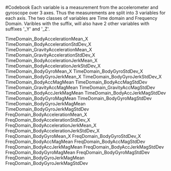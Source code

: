 #Codebook
Each variable is a measurement from the accelerometer and gyroscope over 3 axes. Thus the measurements are split into 3 variables for each axis.
The two classes of variables are Time domain and Frequency Domain.
Varibles with the suffix, will also have 2 other variables with suffixes '_Y' and '_Z'.

 TimeDomain_BodyAccelerationMean_X 
 TimeDomain_BodyAccelerationStdDev_X            
 TimeDomain_GravityAccelerationMean_X 
 TimeDomain_GravityAccelerationStdDev_X 
 TimeDomain_BodyAccelerationJerkMean_X 
 TimeDomain_BodyAccelerationJerkStdDev_X 
 TimeDomain_BodyGyroMean_X 
 TimeDomain_BodyGyroStdDev_X 
 TimeDomain_BodyGyroJerkMean_X 
 TimeDomain_BodyGyroJerkStdDev_X 
 TimeDomain_BodyAccMagMean 
 TimeDomain_BodyAccMagStdDev 
 TimeDomain_GravityAccMagMean 
 TimeDomain_GravityAccMagStdDev 
 TimeDomain_BodyAccJerkMagMean 
 TimeDomain_BodyAccJerkMagStdDev 
 TimeDomain_BodyGyroMagMean 
 TimeDomain_BodyGyroMagStdDev 
 TimeDomain_BodyGyroJerkMagMean 
 TimeDomain_BodyGyroJerkMagStdDev 
 FreqDomain_BodyAccelerationMean_X 
 FreqDomain_BodyAccelerationStdDev_X 
 FreqDomain_BodyAccelerationJerkMean_X 
 FreqDomain_BodyAccelerationJerkStdDev_X 	   
 FreqDomain_BodyGyroMean_X 
 FreqDomain_BodyGyroStdDev_X 
 FreqDomain_BodyAccMagMean 
 FreqDomain_BodyAccMagStdDev 
 FreqDomain_BodyAccJerkMagMean 
 FreqDomain_BodyAccJerkMagStdDev 
 FreqDomain_BodyGyroMagMean 
 FreqDomain_BodyGyroMagStdDev 
 FreqDomain_BodyGyroJerkMagMean 
 FreqDomain_BodyGyroJerkMagStdDev 
